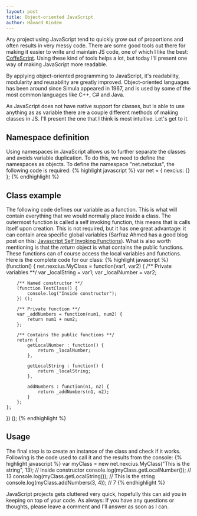 ```yaml
---
layout: post
title: Object-oriented JavaScript
author: Håvard Kindem
---
```

Any project using JavaScript tend to quickly grow out of proportions and often results in very messy code. There are some good tools out there for making it easier to write and maintain JS code, one of which I like the best: <a title="CoffeScript.org" href="https://coffeescript.org/" target="_blank">CoffeScript</a>. Using these kind of tools helps a lot, but today I'll present one way of making JavaScript more readable.

By applying object-oriented programming to JavaScript, it's readability, modularity and reusability are greatly improved. Object-oriented languages has been around since Simula appeared in 1967, and is used by some of the most common languages like C++, C# and Java.

As JavaScript does not have native support for classes, but is able to use anything as as variable there are a couple different methods of making classes in JS. I'll present the one that I think is most intuitive. Let's get to it.

<h2>Namespace definition</h2>
Using namespaces in JavaScript allows us to further separate the classes and avoids variable duplication. To do this, we need to define the namespaces as objects. To define the namespace "net.netxcius", the following code is required:
{% highlight javascript %}
var net = {
    nexcius: {}
};
{% endhighlight %}

<h2>Class example</h2>
The following code defines our variable as a function. This is what will contain everything that we would normally place inside a class. The outermost function is called a self invoking function, this means that is calls itself upon creation. This is not required, but it has one great advantage: it can contain area specific global variables (Sarfraz Ahmed has a good blog post on this: <a href="https://sarfraznawaz.wordpress.com/2012/01/26/javascript-self-invoking-functions/" title="Javascript Self Invoking Functions" target="_blank">Javascript Self Invoking Functions</a>).
<!--more-->
What is also worth mentioning is that the <em>return</em> object is what contains the public functions. These functions can of course access the local variables and functions. Here is the complete code for our class:
{% highlight javascript %}
(function() {
    net.nexcius.MyClass = function(var1, var2) {
        /** Private variables **/
        var _localString = var1;
        var _localNumber = var2;
    
        /** Named constructor **/
        (function TestClass() {
            console.log("Inside constructor");
        }) ();
    
        /** Private function **/
        var _addNumbers = function(num1, num2) {
            return num1 + num2;
        };
    
        /** Contains the public functions **/
        return {
            getLocalNumber : function() {
                return _localNumber;
            },
            
            getLocalString : function() {
                return _localString;
            },
            
            addNumbers : function(n1, n2) {
                return _addNumbers(n1, n2);
            }
        };
    };
}) ();
{% endhighlight %}

<h2>Usage</h2>
The final step is to create an instance of the class and check if it works. Following is the code used to call it and the results from the console:
{% highlight javascript %}
var myClass =  new net.nexcius.MyClass("This is the string", 13); // Inside constructor
console.log(myClass.getLocalNumber()); // 13
console.log(myClass.getLocalString()); // This is the string
console.log(myClass.addNumbers(3, 4)); // 7
{% endhighlight %}

JavaScript projects gets cluttered very quick, hopefully this can aid you in keeping on top of your code. As always: If you have any questions or thoughts, please leave a comment and I'll answer as soon as I can.